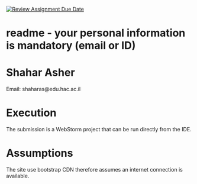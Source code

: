 [![Review Assignment Due Date](https://classroom.github.com/assets/deadline-readme-button-24ddc0f5d75046c5622901739e7c5dd533143b0c8e959d652212380cedb1ea36.svg)](https://classroom.github.com/a/zPFLBS7Y)
# readme - your personal information is mandatory (email or ID)
<h1>Shahar Asher</h1>
<p>Email: shaharas@edu.hac.ac.il</p>

<h1>Execution</h1>
<p>The submission is a WebStorm project that can be run directly from the IDE.</p>
<h1>Assumptions</h1>
<p>The site use bootstrap CDN therefore assumes an internet connection is available.</p>
